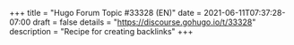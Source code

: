+++
title = "Hugo Forum Topic #33328 (EN)"
date = 2021-06-11T07:37:28-07:00
draft = false
details = "https://discourse.gohugo.io/t/33328"
description = "Recipe for creating backlinks"
+++
